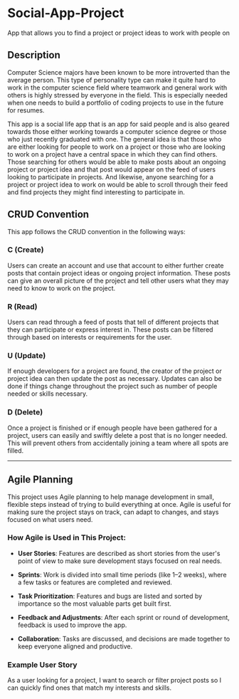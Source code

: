 # Social-App-Project
App that allows you to find a project or project ideas to work with people on

## Description
Computer Science majors have been known to be more introverted than the average person. This type of personality type can make it quite hard to work in the computer science field where teamwork and general work with others is highly stressed by everyone in the field. This is especially needed when one needs to build a portfolio of coding projects to use in the future for resumes. 

This app is a social life app that is an app for said people and is also geared towards those either working towards a computer science degree or those who just recently graduated with one. The general idea is that those who are either looking for people to work on a project or those who are looking to work on a project have a central space in which they can find others. Those searching for others would be able to make posts about an ongoing project or project idea and that post would appear on the feed of users looking to participate in projects. And likewise, anyone searching for a project or project idea to work on would be able to scroll through their feed and find projects they might find interesting to participate in. 

## CRUD Convention
This app follows the CRUD convention in the following ways:

### C (Create)
Users can create an account and use that account to either further create posts that contain project ideas or ongoing project information. These posts can give an overall picture of the project and tell other users what they may need to know to work on the project.

### R (Read)
Users can read through a feed of posts that tell of different projects that they can participate or express interest in. These posts can be filtered through based on interests or requirements for the user. 

### U (Update)
If enough developers for a project are found, the creator of the project or project idea can then update the post as necessary. Updates can also be done if things change throughout the project such as number of people needed or skills necessary.

### D (Delete)
Once a project is finished or if enough people have been gathered for a project, users can easily and swiftly delete a post that is no longer needed. This will prevent others from accidentally joining a team where all spots are filled.

---

## Agile Planning

This project uses Agile planning to help manage development in small, flexible steps instead of trying to build everything at once. Agile is useful for making sure the project stays on track, can adapt to changes, and stays focused on what users need.

### How Agile is Used in This Project:

- **User Stories**: Features are described as short stories from the user's point of view to make sure development stays focused on real needs.

- **Sprints**: Work is divided into small time periods (like 1–2 weeks), where a few tasks or features are completed and reviewed.

- **Task Prioritization**: Features and bugs are listed and sorted by importance so the most valuable parts get built first.

- **Feedback and Adjustments**: After each sprint or round of development, feedback is used to improve the app.

- **Collaboration**: Tasks are discussed, and decisions are made together to keep everyone aligned and productive.

### Example User Story
As a user looking for a project, I want to search or filter project posts so I can quickly find ones that match my interests and skills.